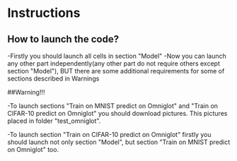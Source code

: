 # Instructions

## How to launch the code?

-Firstly you should launch all cells in section "Model"
-Now you can launch any other part independently(any other part do not require others except section "Model"), BUT there are some additional requirements for some of sections described in Warnings

##Warning!!!

-To launch sections "Train on MNIST predict on Omniglot" and "Train on CIFAR-10 predict on Omniglot" you should download pictures.
This pictures placed in folder "test_omniglot".

-To launch section "Train on CIFAR-10 predict on Omniglot" firstly you should launch not only section "Model", but section "Train on MNIST predict on Omniglot" too.

